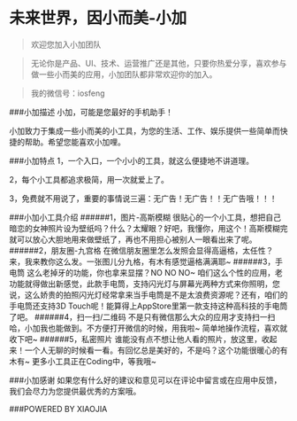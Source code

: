 # 未来世界，因小而美-小加

>欢迎您加入小加团队

>无论你是产品、UI、技术、运营推广还是其他，只要你热爱分享，喜欢参与做一些小而美的应用，小加团队都非常欢迎你的加入。

>我的微信号：iosfeng


###小加描述
小加，可能是您最好的手机助手！

小加致力于集成一些小而美的小工具，为您的生活、工作、娱乐提供一些简单而快捷的帮助。希望您能喜欢小加哩。

###小加特点
1，一个入口，一个小小的工具，就这么便捷地不讲道理。

2，每个小工具都追求极简，用一次就爱上了。

3，免费就不用说了，重要的事情说三遍：无广告！无广告！！无广告哦！！！

###小加小工具介绍
######1，图片-高斯模糊
很贴心的一个小工具，想把自己暗恋的女神照片设为壁纸吗？什么？太耀眼？好吧，我懂你，用这个！高斯模糊完就可以放心大胆地用来做壁纸了，再也不用担心被别人一眼看出来了呢。
######2，朋友圈-九宫格
在微信朋友圈里怎么发照会显得高逼格，太任性？来，我来教你这么发。一张图儿分九格，有木有感觉逼格满满耶~
######3，手电筒
这么老掉牙的功能，你也拿来显摆？NO NO NO~ 咱们这么个性的应用，老功能就得做出新感觉，此款手电筒，支持闪光灯与屏幕光两种方式来你照明，您说，这么娇贵的拍照闪光灯经常拿来当手电筒是不是太浪费资源呢？还有，咱们的手电筒还支持3D Touch呢！能算得上AppStore里第一款支持这种高科技的手电筒了吧。
######4，扫一扫/二维码
不是只有微信那么大众的应用才支持扫一扫哈，小加我也能做到。不方便打开微信的时候，用我啦~ 简单地操作流程，喜欢就收下吧~
######5，私密照片
谁能没有点不想让他人看的照片，放这里，收起来！一个人无聊的时候看一看。有回忆总是美好的，不是吗？这个功能很暖心的有木有~
更多小工具正在Coding中，等我哦~

###小加感谢
如果您有什么好的建议和意见可以在评论中留言或在应用中反馈，我们会尽力为您提供最优秀的方案哦。

###POWERED BY XIAOJIA
